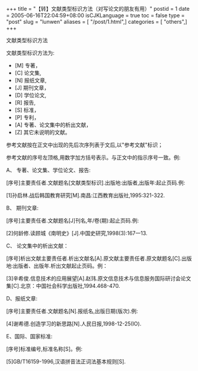 +++
title = "【转】文献类型标识方法（对写论文的朋友有用）"
postid = 1
date = 2005-06-16T22:04:59+08:00
isCJKLanguage = true
toc = false
type = "post"
slug = "lunwen"
aliases = [ "/post/1.html",]
categories = [ "others",]
+++


文献类型标识方法  

文献类型标识方法为:  

- [M] 专著，  
- [C] 论文集,  
- [N] 报纸文章,  
- [J] 期刊文章，  
- [D] 学位论文,  
- [R] 报告,  
- [S] 标准，  
- [P] 专利，  
- [A] 专著、论文集中的析出文献，  
- [Z] 其它未说明的文献。<!--more-->  

参考文献按在正文中出现的先后次序列表于文后,以"参考文献"标识；  

参考文献的序号左顶格,用数字加方括号表示。与正文中的指示序号一致。例:  

A、 专著、论文集、学位论文、报告:  

[序号]主要责任者.文献题名[文献类型标识].出版地:出版者,出版年:起止页码.例:  

[1]孙启林.战后韩国教育研究[M].南昌:江西教育出版社,1995:321-322.  

B、 期刊文章:  

[序号]主要责任者.文献题名[J]刊名,年/卷(期):起止页码.例:  

[2]何龄修.读顾城《南明史》[J].中国史研究,1998(3):167一13.  

C、 论文集中的析出文献：  

[序号]析出文献主要责任者.析出文献名[A].原文献主要责任者.原文献题名[C].出版地:出版者、出版年.析出文献起止页码。例：  

[3]辛希俊.信息技术的应用展望[A].赵玮.原文信息技术与信息服务国际研讨会论文集[C].北京：中国社会科学出版社,1994.468-470.  

D、报纸文章:  

[序号]主要责任者.文献题名[N].报纸名,出版日期(版次).例:  

[4]谢希德.创造学习的新思路[N].人民日报,1998-12-25(lO).  

E、国际、国家标准:  

[序号]标准编号,标准名称[S]。例:  

[5]GB/T16159-1996,汉语拼音法正词法基本规则[S].

